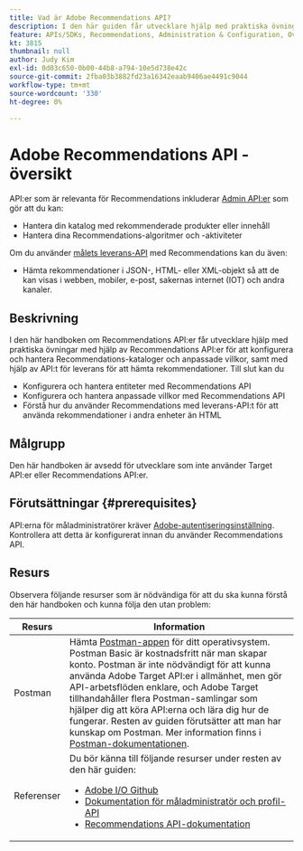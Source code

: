 ```yaml
---
title: Vad är Adobe Recommendations API?
description: I den här guiden får utvecklare hjälp med praktiska övningar med hjälp av Adobe Target Recommendations API:er för att konfigurera och hantera Recommendations-kataloger och anpassade villkor, samt med hjälp av API:t för leverans för att hämta rekommendationsinnehåll.
feature: APIs/SDKs, Recommendations, Administration & Configuration, Overview
kt: 3815
thumbnail: null
author: Judy Kim
exl-id: 0d03c650-0b00-44b8-a794-10e5d738e42c
source-git-commit: 2fba03b3882fd23a16342eaab9406ae4491c9044
workflow-type: tm+mt
source-wordcount: '330'
ht-degree: 0%

---
```


# Adobe Recommendations API - översikt

API:er som är relevanta för Recommendations inkluderar [Admin API:er](../../before-administer/target-api-overview.md) som gör att du kan:

* Hantera din katalog med rekommenderade produkter eller innehåll
* Hantera dina Recommendations-algoritmer och -aktiviteter

Om du använder [målets leverans-API](../../implement/delivery-api/overview.md) med Recommendations kan du även:

* Hämta rekommendationer i JSON-, HTML- eller XML-objekt så att de kan visas i webben, mobiler, e-post, sakernas internet (IOT) och andra kanaler.

## Beskrivning

I den här handboken om Recommendations API:er får utvecklare hjälp med praktiska övningar med hjälp av Recommendations API:er för att konfigurera och hantera Recommendations-kataloger och anpassade villkor, samt med hjälp av API:t för leverans för att hämta rekommendationer. Till slut kan du

* Konfigurera och hantera entiteter med Recommendations API
* Konfigurera och hantera anpassade villkor med Recommendations API
* Förstå hur du använder Recommendations med leverans-API:t för att använda rekommendationer i andra enheter än HTML

## Målgrupp

Den här handboken är avsedd för utvecklare som inte använder Target API:er eller Recommendations API:er.

## Förutsättningar {#prerequisites}

API:erna för måladministratörer kräver [Adobe-autentiseringsinställning](../configure-authentication.md). Kontrollera att detta är konfigurerat innan du använder Recommendations API.

## Resurs

Observera följande resurser som är nödvändiga för att du ska kunna förstå den här handboken och kunna följa den utan problem:

| Resurs | Information |
| --- | --- |
| Postman | Hämta [Postman-appen](https://www.postman.com/downloads/) för ditt operativsystem. Postman Basic är kostnadsfritt när man skapar konto. Postman är inte nödvändigt för att kunna använda Adobe Target API:er i allmänhet, men gör API-arbetsflöden enklare, och Adobe Target tillhandahåller flera Postman-samlingar som hjälper dig att köra API:erna och lära dig hur de fungerar. Resten av guiden förutsätter att man har kunskap om Postman. Mer information finns i [Postman-dokumentationen](https://learning.getpostman.com/). |
| Referenser | Du bör känna till följande resurser under resten av den här guiden:<UL><li>[Adobe I/O Github](https://github.com/adobeio)</li><li>[Dokumentation för måladministratör och profil-API](../../administer/admin-api/admin-api-overview-new.md)</li><li>[Recommendations API-dokumentation](https://developer.adobe.com/target/administer/recommendations-api/)</li></UL> |
